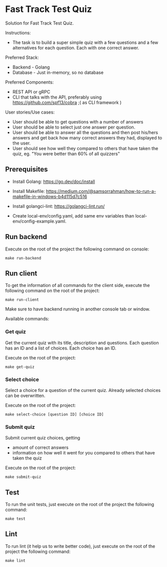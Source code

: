 ﻿# Fast Track Test Quiz

 Solution for Fast Track Test Quiz.

Instructions:

- The task is to build a super simple quiz with a few questions and a few alternatives for each question. Each with one correct answer.

Preferred Stack:
- Backend - Golang
- Database - Just in-memory, so no database

Preferred Components:
- REST API or gRPC
- CLI that talks with the API, preferably using https://github.com/spf13/cobra ;( as CLI framework )

User stories/Use cases:
- User should be able to get questions with a number of answers
- User should be able to select just one answer per question.
- User should be able to answer all the questions and then post his/hers answers and get back how many correct answers they had, displayed to the user.
- User should see how well they compared to others that have taken the quiz, eg. "You were better than 60% of all quizzers"

 ## Prerequisites

 - Install Golang: https://go.dev/doc/install
 
 - Install Makefile: https://medium.com/@samsorrahman/how-to-run-a-makefile-in-windows-b4d115d7c516
 
 - Install golangci-lint: https://golangci-lint.run/

 - Create local-env/config.yaml, add same env variables than local-env/config-example.yaml.

 ## Run backend

 Execute on the root of the project the following command on console:

 ```
make run-backend
```

## Run client

To get the information of all commands for the client side, execute the following command on the root of the project:

```
make run-client
```

Make sure to have backend running in another console tab or window.

Available commands:

### Get quiz
Get the current quiz with its title, description and questions. Each question has an ID and a list of choices. Each choice has an ID.

Execute on the root of the project:

```
make get-quiz
```

### Select choice
Select a choice for a question of the current quiz. Already selected choices can be overwritten.

Execute on the root of the project:

```
make select-choice [question ID] [choice ID]
```

### Submit quiz
Submit current quiz choices, getting 
- amount of correct answers
- information on how well it went for you compared to others that have taken the quiz

Execute on the root of the project:

```
make submit-quiz
```

## Test

To run the unit tests, just execute on the root of the project the following command:

```
make test
```

## Lint

To run lint (it help us to write better code), just execute on the root of the project the following command:

```
make lint
```
